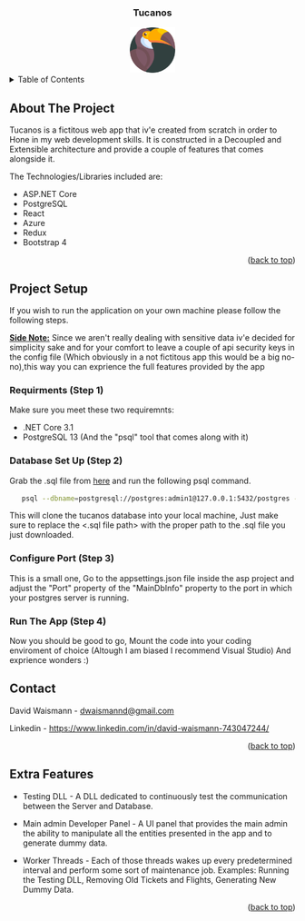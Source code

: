 <a name="readme-top"></a>

<div align="center">
<h3 align="center">Tucanos</h3>
  <a href="https://tucanos.azurewebsites.net/">
    <img src="asp/ClientApp/src/images/logo.png" alt="Logo" width="80" height="80">
  </a>
</div>

<!-- TABLE OF CONTENTS -->
<details>
  <summary>Table of Contents</summary>
  <ol>
    <li><a href="#about-the-project">About The Project</a></li>
    <li>
      <a href="#project-setup">Project Setup</a>
      <ul>
        <li><a href="#requirments-(step-1)">Requirments (Step 1)</a></li>
        <li><a href="#database-set-up-(step-2)">Database Set Up (Step 2)</a></li>
        <li><a href="#configure-port-(step-4)">Configure Port (Step 3)</a></li>
        <li><a href="#run-the-app-(step-4)">Run The App (Step 4)</a></li>
      </ul>
    </li>
    <li><a href="#contact">Contact</a></li>
    <li><a href="#extra-features">Extra Features</a></li>
  </ol>
</details>

<!-- ABOUT THE PROJECT -->

## About The Project

Tucanos is a fictitous web app that iv'e created from scratch in order
to Hone in my web development skills. It is constructed in a Decoupled and
Extensible architecture and provide a couple of features that comes alongside
it.

The Technologies/Libraries included are:

- ASP.NET Core
- PostgreSQL
- React
- Azure
- Redux
- Bootstrap 4

<p align="right">(<a href="#readme-top">back to top</a>)</p>

## Project Setup

If you wish to run the application on your own machine please follow the following steps.
<br/>

<ins><strong>Side Note:</strong></ins> Since we aren't really dealing with sensitive data iv'e decided
for simplicity sake and for your comfort to leave a couple of api security keys in the config file
(Which obviously in a not fictitous app this would be a big no-no),this way you can exprience the full
features provided by the app

### Requirments (Step 1)

Make sure you meet these two requiremnts:

- .NET Core 3.1
- PostgreSQL 13 (And the "psql" tool that comes along with it)

### Database Set Up (Step 2)

Grab the .sql file from <a href="https://github.com/Davidwfs83/Tucanos/tree/master/Database_p">here</a>
and run the following psql command.

```sh
   psql --dbname=postgresql://postgres:admin1@127.0.0.1:5432/postgres -f "<.sql file path>"
```

This will clone the tucanos database into your local machine, Just make sure to replace
the <.sql file path> with the proper path to the .sql file you just downloaded.

### Configure Port (Step 3)

This is a small one, Go to the appsettings.json file inside the asp project and adjust
the "Port" property of the "MainDbInfo" property to the port in which your postgres
server is running.

### Run The App (Step 4)

Now you should be good to go, Mount the code into your coding enviroment of choice (Altough I am biased
I recommend Visual Studio) And exprience wonders :)

<!-- CONTACT -->

## Contact

David Waismann - dwaismannd@gmail.com

Linkedin - https://www.linkedin.com/in/david-waismann-743047244/

<p align="right">(<a href="#readme-top">back to top</a>)</p>

<!-- Extra Features -->

## Extra Features

* Testing DLL - A DLL dedicated to continuously test the communication between the Server and Database.

* Main admin Developer Panel - A UI panel that provides the main admin the ability to manipulate
all the entities presented in the app and to generate dummy data.

* Worker Threads - Each of those threads wakes up every predetermined interval and perform some
  sort of maintenance job. Examples: Running the Testing DLL, Removing Old Tickets and Flights, Generating
  New Dummy Data.

<p align="right">(<a href="#readme-top">back to top</a>)</p>
